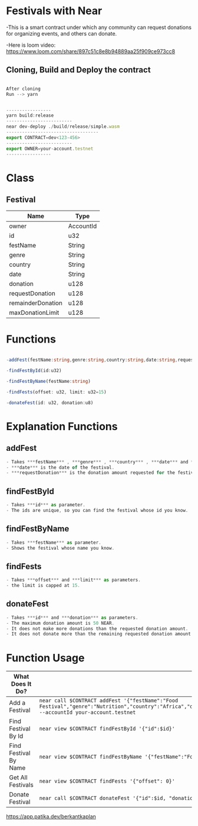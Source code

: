 # Festivals with Near

-This is a smart contract under which any community can request donations for organizing events, and others can donate.

-Here is loom video:
https://www.loom.com/share/897c51c8e8b94889aa25f909ce973cc8

## Cloning, Build and Deploy the contract

```ts

After cloning 
Run --> yarn


-----------------
yarn build:release
-------------------------
near dev-deploy ./build/release/simple.wasm
-----------------------------------
export CONTRACT=dev<123-456>
-------------------------
export OWNER=your-account.testnet
-----------------

```

# Class

## Festival
| Name | Type |
| ------ | ------ |
| owner | AccountId |
| id | u32 |
| festName | String |
| genre | String |
| country | String |
| date | String |
| donation | u128 |
| requestDonation | u128 |
| remainderDonation | u128 |
| maxDonationLimit | u128 |

# Functions

```ts

-addFest(festName:string,genre:string,country:string,date:string,requestDonation:u128) // Call function

-findFestById(id:u32)                                                                  // View function

-findFestByName(festName:string)                                                       // View function

-findFests(offset: u32, limit: u32=15)                                                 // View function

-donateFest(id: u32, donation:u8)                                                      // Call function         
```
# Explanation Functions

## addFest
```ts
- Takes ***festName*** , ***genre*** , ***country*** , ***date*** and ***requestDonation*** as parameters.
- ***date*** is the date of the festival.
- ***requestDonation*** is the donation amount requested for the festival.
```
## findFestById
```ts
- Takes ***id*** as parameter.
- The ids are unique, so you can find the festival whose id you know.
```
## findFestByName
```ts
- Takes ***festName*** as parameter.
- Shows the festival whose name you know.
```
## findFests
```ts
- Takes ***offset*** and ***limit*** as parameters.
- the limit is capped at 15.
```
## donateFest
```ts
- Takes ***id*** and ***donation*** as parameters.
- The maximum donation amount is 50 NEAR.
- It does not make more donations than the requested donation amount.
- It does not donate more than the remaining requested donation amount.
```
# Function Usage
|What Does It Do?|Example Call|
|---|---|
Add a Festival |`near call $CONTRACT addFest '{"festName":"Food Festival","genre":"Nutrition","country":"Africa","date":"17062022","requestDonation":"10000000000000000000000000000"}' --accountId your-account.testnet`|
Find Festival By Id |`near view $CONTRACT findFestById '{"id":$id}'`|
Find Festival By Name |`near view $CONTRACT findFestByName '{"festName":"Food Festival"}'`|
Get All Festivals|`near view $CONTRACT findFests '{"offset": 0}'`|
Donate Festival|`near call $CONTRACT donateFest '{"id":$id, "donation" : 1}'  --accountId your-account.testnet --amount 1`|


https://app.patika.dev/berkantkaplan
